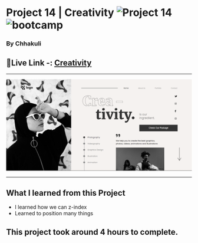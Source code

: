 # Project 14 | Creativity ![Project 14](https://img.shields.io/badge/Project%20-14-green) ![bootcamp](https://img.shields.io/badge/JS-Bootcamp-yellow)

### By Chhakuli


## 🔗Live Link -: [Creativity  ](https://project14-creativity.netlify.app/)
 

---

![myproject](./assets/proj14.png)

---


## What I learned from this Project

- I learned how we can z-index
- Learned to position many things

## This project took around 4 hours to complete.